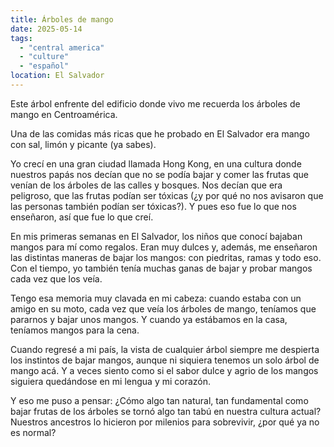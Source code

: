 ```yaml
---
title: Árboles de mango
date: 2025-05-14
tags:
  - "central america"
  - "culture"
  - "español"
location: El Salvador
---
```

Este árbol enfrente del edificio donde vivo me recuerda los árboles de mango en Centroamérica.

Una de las comidas más ricas que he probado en El Salvador era mango con sal, limón y picante (ya sabes).

Yo crecí en una gran ciudad llamada Hong Kong, en una cultura donde nuestros papás nos decían que no se podía bajar y comer las frutas que venían de los árboles de las calles y bosques. Nos decían que era peligroso, que las frutas podían ser tóxicas (¿y por qué no nos avisaron que las personas también podían ser tóxicas?). Y pues eso fue lo que nos enseñaron, así que fue lo que creí.

En mis primeras semanas en El Salvador, los niños que conocí bajaban mangos para mí como regalos. Eran muy dulces y, además, me enseñaron las distintas maneras de bajar los mangos: con piedritas, ramas y todo eso. Con el tiempo, yo también tenía muchas ganas de bajar y probar mangos cada vez que los veía.

Tengo esa memoria muy clavada en mi cabeza: cuando estaba con un amigo en su moto, cada vez que veía los árboles de mango, teníamos que pararnos y bajar unos mangos. Y cuando ya estábamos en la casa, teníamos mangos para la cena.

Cuando regresé a mi país, la vista de cualquier árbol siempre me despierta los instintos de bajar mangos, aunque ni siquiera tenemos un solo árbol de mango acá. Y a veces siento como si el sabor dulce y agrio de los mangos siguiera quedándose en mi lengua y mi corazón.

Y eso me puso a pensar: ¿Cómo algo tan natural, tan fundamental como bajar frutas de los árboles se tornó algo tan tabú en nuestra cultura actual? Nuestros ancestros lo hicieron por milenios para sobrevivir, ¿por qué ya no es normal?